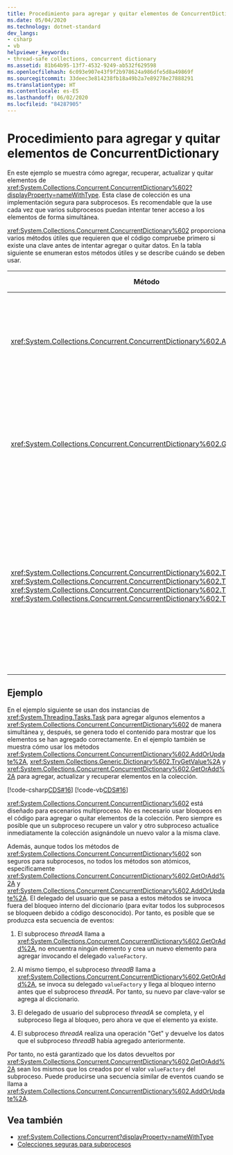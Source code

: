 ```yaml
---
title: Procedimiento para agregar y quitar elementos de ConcurrentDictionary
ms.date: 05/04/2020
ms.technology: dotnet-standard
dev_langs:
- csharp
- vb
helpviewer_keywords:
- thread-safe collections, concurrent dictionary
ms.assetid: 81b64b95-13f7-4532-9249-ab532f629598
ms.openlocfilehash: 6c093e907e43f9f2b978624a986dfe5d8a49869f
ms.sourcegitcommit: 33deec3e814238fb18a49b2a7e89278e27888291
ms.translationtype: HT
ms.contentlocale: es-ES
ms.lasthandoff: 06/02/2020
ms.locfileid: "84287905"
---
```

# <a name="how-to-add-and-remove-items-from-a-concurrentdictionary"></a>Procedimiento para agregar y quitar elementos de ConcurrentDictionary

En este ejemplo se muestra cómo agregar, recuperar, actualizar y quitar elementos de <xref:System.Collections.Concurrent.ConcurrentDictionary%602?displayProperty=nameWithType>. Esta clase de colección es una implementación segura para subprocesos. Es recomendable que la use cada vez que varios subprocesos puedan intentar tener acceso a los elementos de forma simultánea.

<xref:System.Collections.Concurrent.ConcurrentDictionary%602> proporciona varios métodos útiles que requieren que el código compruebe primero si existe una clave antes de intentar agregar o quitar datos. En la tabla siguiente se enumeran estos métodos útiles y se describe cuándo se deben usar.

| Método | Cuándo se usa… |
|--|--|
| <xref:System.Collections.Concurrent.ConcurrentDictionary%602.AddOrUpdate%2A> | Quiere agregar un nuevo valor para una clave especificada y, si la clave ya existe, quiere reemplazar su valor. |
| <xref:System.Collections.Concurrent.ConcurrentDictionary%602.GetOrAdd%2A> | Quiere recuperar el valor existente de una clave especificada y, si la clave no existe, quiere especificar un par de clave/valor. |
| <xref:System.Collections.Concurrent.ConcurrentDictionary%602.TryAdd%2A>, <xref:System.Collections.Concurrent.ConcurrentDictionary%602.TryGetValue%2A>, <xref:System.Collections.Concurrent.ConcurrentDictionary%602.TryUpdate%2A>, <xref:System.Collections.Concurrent.ConcurrentDictionary%602.TryRemove%2A> | Quiere agregar, obtener, actualizar o quitar un par de clave/valor y, si la clave ya existe o se produce un error en el intento por cualquier otra razón, quiere realizar alguna acción alternativa. |

## <a name="example"></a>Ejemplo

En el ejemplo siguiente se usan dos instancias de <xref:System.Threading.Tasks.Task> para agregar algunos elementos a <xref:System.Collections.Concurrent.ConcurrentDictionary%602> de manera simultánea y, después, se genera todo el contenido para mostrar que los elementos se han agregado correctamente. En el ejemplo también se muestra cómo usar los métodos <xref:System.Collections.Concurrent.ConcurrentDictionary%602.AddOrUpdate%2A>, <xref:System.Collections.Generic.Dictionary%602.TryGetValue%2A> y <xref:System.Collections.Concurrent.ConcurrentDictionary%602.GetOrAdd%2A> para agregar, actualizar y recuperar elementos en la colección.

[!code-csharp[CDS#16](../../../../samples/snippets/csharp/VS_Snippets_Misc/cds/cs/cds_dictionaryhowto.cs#16)]
[!code-vb[CDS#16](../../../../samples/snippets/visualbasic/VS_Snippets_Misc/cds/vb/cds_concdict.vb#16)]

<xref:System.Collections.Concurrent.ConcurrentDictionary%602> está diseñado para escenarios multiproceso. No es necesario usar bloqueos en el código para agregar o quitar elementos de la colección. Pero siempre es posible que un subproceso recupere un valor y otro subproceso actualice inmediatamente la colección asignándole un nuevo valor a la misma clave.

Además, aunque todos los métodos de <xref:System.Collections.Concurrent.ConcurrentDictionary%602> son seguros para subprocesos, no todos los métodos son atómicos, específicamente <xref:System.Collections.Concurrent.ConcurrentDictionary%602.GetOrAdd%2A> y <xref:System.Collections.Concurrent.ConcurrentDictionary%602.AddOrUpdate%2A>. El delegado del usuario que se pasa a estos métodos se invoca fuera del bloqueo interno del diccionario (para evitar todos los subprocesos se bloqueen debido a código desconocido). Por tanto, es posible que se produzca esta secuencia de eventos:

1. El subproceso _threadA_ llama a <xref:System.Collections.Concurrent.ConcurrentDictionary%602.GetOrAdd%2A>, no encuentra ningún elemento y crea un nuevo elemento para agregar invocando el delegado `valueFactory`.

1. Al mismo tiempo, el subproceso _threadB_ llama a <xref:System.Collections.Concurrent.ConcurrentDictionary%602.GetOrAdd%2A>, se invoca su delegado `valueFactory` y llega al bloqueo interno antes que el subproceso _threadA_. Por tanto, su nuevo par clave-valor se agrega al diccionario.

1. El delegado de usuario del subproceso _threadA_ se completa, y el subproceso llega al bloqueo, pero ahora ve que el elemento ya existe.

1. El subproceso _threadA_ realiza una operación "Get" y devuelve los datos que el subproceso _threadB_ había agregado anteriormente.

Por tanto, no está garantizado que los datos devueltos por <xref:System.Collections.Concurrent.ConcurrentDictionary%602.GetOrAdd%2A> sean los mismos que los creados por el valor `valueFactory` del subproceso. Puede producirse una secuencia similar de eventos cuando se llama a <xref:System.Collections.Concurrent.ConcurrentDictionary%602.AddOrUpdate%2A>.

## <a name="see-also"></a>Vea también

- <xref:System.Collections.Concurrent?displayProperty=nameWithType>
- [Colecciones seguras para subprocesos](index.md)
